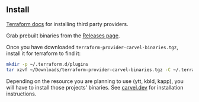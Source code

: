 ## Install

[Terraform docs](https://www.terraform.io/docs/configuration/providers.html#third-party-plugins) for installing third party providers.

Grab prebuilt binaries from the [Releases page](https://github.com/vmware-tanzu/terraform-provider-carvel/releases).

Once you have downloaded `terraform-provider-carvel-binaries.tgz`, install it for terraform to find it:

```bash
mkdir -p ~/.terraform.d/plugins
tar xzvf ~/Downloads/terraform-provider-carvel-binaries.tgz -C ~/.terraform.d/plugins/
```

Depending on the resource you are planning to use (ytt, kbld, kapp), you will have to install those projects' binaries. See [carvel.dev](https://carvel.dev) for installation instructions.
